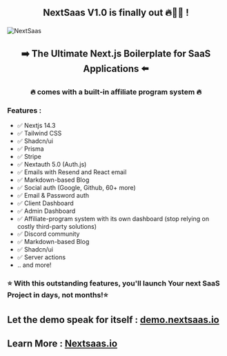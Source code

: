 ## <p style="text-align: center;"> NextSaas V1.0 is finally out 🔥🎉🎉 ! </p>

![NextSaas](https://nextsaas.io/media/hero/features.png "This is a sample image.")

## <p style="text-align: center;"> ➡️ The Ultimate Next.js Boilerplate for SaaS Applications ⬅️

 </p>

### <p style="text-align: center;"> 🔥 comes with a built-in affiliate program system 🔥

 </p>

### Features :

-   ✅ Nextjs 14.3
-   ✅ Tailwind CSS
-   ✅ Shadcn/ui
-   ✅ Prisma
-   ✅ Stripe
-   ✅ Nextauth 5.0 (Auth.js)
-   ✅ Emails with Resend and React email
-   ✅ Markdown-based Blog
-   ✅ Social auth (Google, Github, 60+ more)
-   ✅ Email & Password auth
-   ✅ Client Dashboard
-   ✅ Admin Dashboard
-   ✅ Affiliate-program system with its own dashboard (stop relying on costly third-party solutions)
-   ✅ Discord community
-   ✅ Markdown-based Blog
-   ✅ Shadcn/ui
-   ✅ Server actions
-   .. and more!

### ⭐ With this outstanding features, you'll launch Your next SaaS Project in days, not months!⭐

## Let the demo speak for itself : [demo.nextsaas.io](http://demo.nextsaas.io)

## Learn More : [Nextsaas.io](http://nextsaas.io)
